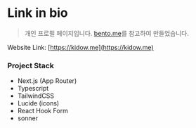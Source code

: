 # Link in bio

> 개인 프로필 페이지입니다. [bento.me](https://bento.me/)를 참고하여 만들었습니다.

Website Link: [https://kidow.me](https://kidow.me)

### Project Stack

- Next.js (App Router)
- Typescript
- TailwindCSS
- Lucide (icons)
- React Hook Form
- sonner
